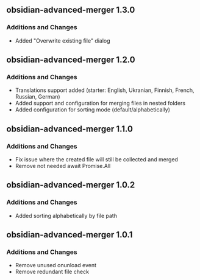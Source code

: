 ## obsidian-advanced-merger 1.3.0
### Additions and Changes
- Added "Overwrite existing file" dialog

## obsidian-advanced-merger 1.2.0
### Additions and Changes
- Translations support added (starter: English, Ukranian, Finnish, French, Russian, German)
- Added support and configuration for merging files in nested folders
- Added configuration for sorting mode (default/alphabetically)

## obsidian-advanced-merger 1.1.0
### Additions and Changes
- Fix issue where the created file will still be collected and merged
- Remove not needed await Promise.All

## obsidian-advanced-merger 1.0.2
### Additions and Changes
- Added sorting alphabetically by file path

## obsidian-advanced-merger 1.0.1
### Additions and Changes
- Remove unused onunload event
- Remove redundant file check
